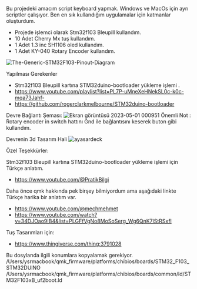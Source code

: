 Bu projedeki amacım script keyboard yapmak. Windows ve MacOs için ayrı scriptler çalışıyor. Ben en sık kullandığım uygulamalar için katmanlar oluşturdum. 

* Projede işlemci olarak Stm32f103 Bleupill kullandım.
* 10 Adet Cherry Mx tuş kullandım.
* 1 Adet 1.3 inc SH1106 oled kullandım. 
* 1 Adet KY-040 Rotary Encoder kullandım.
 
![The-Generic-STM32F103-Pinout-Diagram](https://user-images.githubusercontent.com/45915186/235376189-7f1069e6-999c-43a2-83a8-78a738596fb1.jpg)

Yapılması Gerekenler
* Stm32f103 Bleupill kartına STM32duino-bootloader yükleme işlemi .
* https://www.youtube.com/playlist?list=PL7P-uMneXeHNekSL0c-k0c-mqa73Jahf-
* https://github.com/rogerclarkmelbourne/STM32duino-bootloader

Devre Bağlantı Şeması:
![Ekran görüntüsü 2023-05-01 000951](https://user-images.githubusercontent.com/45915186/235377664-d0c00ef3-77f7-4819-a639-9df0a0ae2cc8.png)
Önemli Not : Rotary encoder in switch hattını Gnd ile bağlantısını keserek buton gibi kullandım.

Devrenin 3d Tasarım Hali
![ayasardeck](https://user-images.githubusercontent.com/45915186/235376107-9c35b5c9-6a7c-4af4-b591-2600f453b340.PNG)


Özel Teşekkürler:

Stm32f103 Bleupill kartına STM32duino-bootloader yükleme işlemi için Türkçe anlatım.
* https://www.youtube.com/@PratikBilgi


Daha önce qmk hakkında pek birşey bilmiyordum ama aşağıdaki linkte Türkçe harika bir anlatım var.
* https://www.youtube.com/@mechmehmet
* https://www.youtube.com/watch?v=34DJOao9IB4&list=PLGFfVgNo8MoSoSerg_Wg6QnK7lStRSxfl

Tuş Tasarımları için: 
* https://www.thingiverse.com/thing:3791028 


Bu dosylarıda ilgili konumlara kopyalamak gerekiyor.
/Users/ysrmacbook/qmk_firmware/platforms/chibios/boards/STM32_F103_STM32DUINO
/Users/ysrmacbook/qmk_firmware/platforms/chibios/boards/common/ld/STM32F103xB_uf2boot.ld